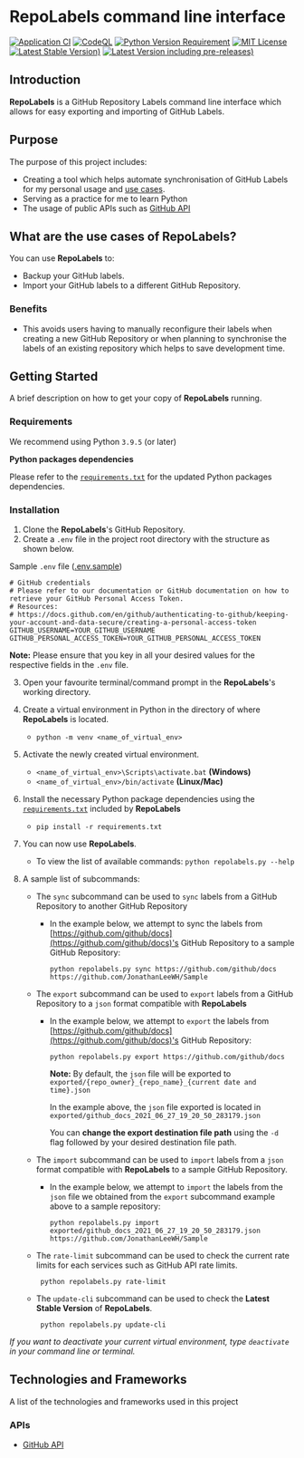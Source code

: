 # RepoLabels command line interface

[![Application CI](https://github.com/lwhjon/repo-labels-cli/actions/workflows/app-test.yml/badge.svg)](https://github.com/lwhjon/repo-labels-cli/actions/workflows/app-test.yml)
[![CodeQL](https://github.com/lwhjon/repo-labels-cli/actions/workflows/codeql-analysis.yml/badge.svg)](https://github.com/lwhjon/repo-labels-cli/actions/workflows/codeql-analysis.yml)
[![Python Version Requirement](https://img.shields.io/badge/Python-%3E=_3.9.5-blue)](https://www.python.org/downloads/)
[![MIT License](https://img.shields.io/badge/License-MIT-blue)](https://github.com/lwhjon/repo-labels-cli/blob/master/LICENSE)
[![Latest Stable Version)](https://img.shields.io/github/v/release/lwhjon/repo-labels-cli?color=blue&label=Latest%20Stable%20Version)](https://github.com/lwhjon/repo-labels-cli/releases/latest)
[![Latest Version including pre-releases)](https://img.shields.io/github/v/release/lwhjon/repo-labels-cli?color=blue&include_prereleases&label=Latest%20Version%20%28including%20pre%20releases%29)](https://github.com/lwhjon/repo-labels-cli/releases)

## Introduction

**RepoLabels** is a GitHub Repository Labels command line interface which allows for easy exporting and importing of GitHub Labels.

## Purpose

The purpose of this project includes:

- Creating a tool which helps automate synchronisation of GitHub Labels for my personal usage and [use cases](#what-are-the-use-cases-of-repolabels).
- Serving as a practice for me to learn Python
- The usage of public APIs such as [GitHub API](https://docs.github.com/en/rest)

## What are the use cases of RepoLabels?

You can use **RepoLabels** to:

- Backup your GitHub labels.
- Import your GitHub labels to a different GitHub Repository.

### Benefits

- This avoids users having to manually reconfigure their labels when creating a new GitHub Repository or when planning to synchronise the labels of an existing repository which helps to save development time.

## Getting Started

A brief description on how to get your copy of **RepoLabels** running.

### Requirements

We recommend using Python `3.9.5` (or later)

**Python packages dependencies**

Please refer to the [`requirements.txt`](https://github.com/lwhjon/repo-labels-cli/blob/master/requirements.txt) for the updated Python packages dependencies.

### Installation

1. Clone the **RepoLabels**'s GitHub Repository.
2. Create a `.env` file in the project root directory with the structure as shown below.

Sample `.env` file ([.env.sample](https://github.com/lwhjon/repo-labels-cli/blob/master/.env.example))

```Shell
# GitHub credentials
# Please refer to our documentation or GitHub documentation on how to retrieve your GitHub Personal Access Token.
# Resources:
# https://docs.github.com/en/github/authenticating-to-github/keeping-your-account-and-data-secure/creating-a-personal-access-token
GITHUB_USERNAME=YOUR_GITHUB_USERNAME
GITHUB_PERSONAL_ACCESS_TOKEN=YOUR_GITHUB_PERSONAL_ACCESS_TOKEN
```

**Note:** Please ensure that you key in all your desired values for the respective fields in the `.env` file.

3. Open your favourite terminal/command prompt in the **RepoLabels**'s working directory.
4. Create a virtual environment in Python in the directory of where **RepoLabels** is located.
   - `python -m venv <name_of_virtual_env>`
5. Activate the newly created virtual environment.
   - `<name_of_virtual_env>\Scripts\activate.bat` **(Windows)**
   - `<name_of_virtual_env>/bin/activate` **(Linux/Mac)**
6. Install the necessary Python package dependencies using the [`requirements.txt`](https://github.com/lwhjon/repo-labels-cli/blob/master/requirements.txt) included by **RepoLabels**
   - `pip install -r requirements.txt`
7. You can now use **RepoLabels**.
   - To view the list of available commands: `python repolabels.py --help`
8. A sample list of subcommands:

   - The `sync` subcommand can be used to `sync` labels from a GitHub Repository to another GitHub Repository

     - In the example below, we attempt to sync the labels from [https://github.com/github/docs](https://github.com/github/docs)'s GitHub Repository to a sample GitHub Repository:

       ```Shell
       python repolabels.py sync https://github.com/github/docs https://github.com/JonathanLeeWH/Sample
       ```

   - The `export` subcommand can be used to `export` labels from a GitHub Repository to a `json` format compatible with **RepoLabels**

     - In the example below, we attempt to `export` the labels from [https://github.com/github/docs](https://github.com/github/docs)'s GitHub Repository:

       ```Shell
       python repolabels.py export https://github.com/github/docs
       ```

       **Note:** By default, the `json` file will be exported to `exported/{repo_owner}_{repo_name}_{current date and time}.json`

       In the example above, the `json` file exported is located in `exported/github_docs_2021_06_27_19_20_50_283179.json`

       You can **change the export destination file path** using the `-d` flag followed by your desired destination file path.

   - The `import` subcommand can be used to `import` labels from a `json` format compatible with **RepoLabels** to a sample GitHub Repository.

     - In the example below, we attempt to `import` the labels from the `json` file we obtained from the `export` subcommand example above to a sample repository:

       ```Shell
       python repolabels.py import exported/github_docs_2021_06_27_19_20_50_283179.json https://github.com/JonathanLeeWH/Sample
       ```

   - The `rate-limit` subcommand can be used to check the current rate limits for each services such as GitHub API rate limits.

     ```Shell
      python repolabels.py rate-limit
     ```

   - The `update-cli` subcommand can be used to check the **Latest Stable Version** of **RepoLabels**.

     ```Shell
      python repolabels.py update-cli
     ```

_If you want to deactivate your current virtual environment, type `deactivate` in your command line or terminal._

## Technologies and Frameworks

A list of the technologies and frameworks used in this project

### APIs

- [GitHub API](https://docs.github.com/en/rest)
